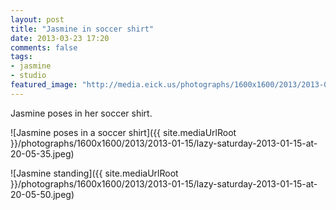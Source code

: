 ```yaml
---
layout: post
title: "Jasmine in soccer shirt"
date: 2013-03-23 17:20
comments: false
tags: 
- jasmine
- studio
featured_image: "http://media.eick.us/photographs/1600x1600/2013/2013-01-15/lazy-saturday-2013-01-15-at-20-05-35.jpeg"
---
```

Jasmine poses in her soccer shirt.

![Jasmine poses in a soccer shirt]({{ site.mediaUrlRoot }}/photographs/1600x1600/2013/2013-01-15/lazy-saturday-2013-01-15-at-20-05-35.jpeg)

![Jasmine standing]({{ site.mediaUrlRoot }}/photographs/1600x1600/2013/2013-01-15/lazy-saturday-2013-01-15-at-20-05-50.jpeg)